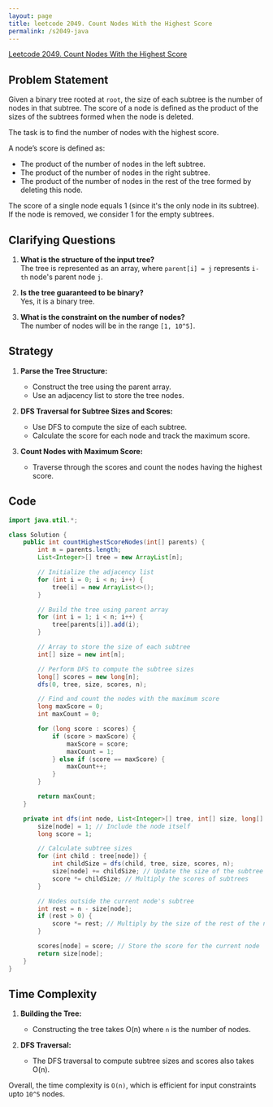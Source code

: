 ```yaml
---
layout: page
title: leetcode 2049. Count Nodes With the Highest Score
permalink: /s2049-java
---
```

[Leetcode 2049. Count Nodes With the Highest Score](https://algoadvance.github.io/algoadvance/l2049)
## Problem Statement

Given a binary tree rooted at `root`, the size of each subtree is the number of nodes in that subtree. The score of a node is defined as the product of the sizes of the subtrees formed when the node is deleted.

The task is to find the number of nodes with the highest score.

A node’s score is defined as:
- The product of the number of nodes in the left subtree.
- The product of the number of nodes in the right subtree.
- The product of the number of nodes in the rest of the tree formed by deleting this node.

The score of a single node equals 1 (since it's the only node in its subtree). If the node is removed, we consider 1 for the empty subtrees.

## Clarifying Questions

1. **What is the structure of the input tree?**  
    The tree is represented as an array, where `parent[i] = j` represents `i-th` node's parent node `j`.
    
2. **Is the tree guaranteed to be binary?**  
    Yes, it is a binary tree.

3. **What is the constraint on the number of nodes?**  
    The number of nodes will be in the range `[1, 10^5]`.

## Strategy

1. **Parse the Tree Structure:**
   - Construct the tree using the parent array.
   - Use an adjacency list to store the tree nodes.
   
2. **DFS Traversal for Subtree Sizes and Scores:**
   - Use DFS to compute the size of each subtree.
   - Calculate the score for each node and track the maximum score.
   
3. **Count Nodes with Maximum Score:**
   - Traverse through the scores and count the nodes having the highest score.

## Code

```java
import java.util.*;

class Solution {
    public int countHighestScoreNodes(int[] parents) {
        int n = parents.length;
        List<Integer>[] tree = new ArrayList[n];

        // Initialize the adjacency list
        for (int i = 0; i < n; i++) {
            tree[i] = new ArrayList<>();
        }

        // Build the tree using parent array
        for (int i = 1; i < n; i++) {
            tree[parents[i]].add(i);
        }

        // Array to store the size of each subtree
        int[] size = new int[n];

        // Perform DFS to compute the subtree sizes
        long[] scores = new long[n];
        dfs(0, tree, size, scores, n);

        // Find and count the nodes with the maximum score
        long maxScore = 0;
        int maxCount = 0;

        for (long score : scores) {
            if (score > maxScore) {
                maxScore = score;
                maxCount = 1;
            } else if (score == maxScore) {
                maxCount++;
            }
        }

        return maxCount;
    }

    private int dfs(int node, List<Integer>[] tree, int[] size, long[] scores, int n) {
        size[node] = 1; // Include the node itself
        long score = 1;

        // Calculate subtree sizes
        for (int child : tree[node]) {
            int childSize = dfs(child, tree, size, scores, n);
            size[node] += childSize; // Update the size of the subtree
            score *= childSize; // Multiply the scores of subtrees
        }

        // Nodes outside the current node's subtree
        int rest = n - size[node];
        if (rest > 0) {
            score *= rest; // Multiply by the size of the rest of the nodes
        }

        scores[node] = score; // Store the score for the current node
        return size[node];
    }
}

```

## Time Complexity

1. **Building the Tree:**
   - Constructing the tree takes O(n) where `n` is the number of nodes.

2. **DFS Traversal:**
   - The DFS traversal to compute subtree sizes and scores also takes O(n).

Overall, the time complexity is `O(n)`, which is efficient for input constraints upto `10^5` nodes.